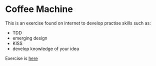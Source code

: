 # Coffee Machine

This is an exercise found on internet to develop practise skills such as:
- TDD
- emerging design
- KISS
- develop knowledge of your idea

Exercise is [here](http://codekata.com/kata/kata04-data-munging/)
